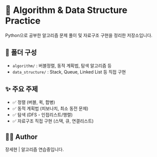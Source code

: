 # 🧠 Algorithm & Data Structure Practice

Python으로 공부한 알고리즘 문제 풀이 및 자료구조 구현을 정리한 저장소입니다.

## 📁 폴더 구성

- `algorithm/` : 버블정렬, 동적 계획법, 탐색 알고리즘 등
- `data_structure/` : Stack, Queue, Linked List 등 직접 구현

## ✨ 주요 주제

- ✅ 정렬 (버블, 퀵, 합병)
- ✅ 동적 계획법 (피보나치, 최소 동전 문제)
- ✅ 탐색 (DFS - 인접리스트/행렬)
- ✅ 자료구조 직접 구현 (스택, 큐, 연결리스트)

## 👩‍💻 Author

장세현 | 알고리즘 연습중입니다.
